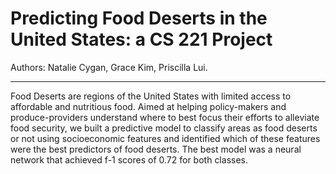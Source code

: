 # Predicting Food Deserts in the United States: a CS 221 Project
Authors: Natalie Cygan, Grace Kim, Priscilla Lui. 

---

Food Deserts are regions of the United States with limited access to affordable and nutritious food. Aimed at helping policy-makers and produce-providers understand where to best focus their efforts to alleviate food security, we built a predictive model to classify areas as food deserts or not using socioeconomic features and identified which of these features were the best predictors of food deserts. The best model was a neural network that achieved f-1 scores of 0.72 for both classes.
